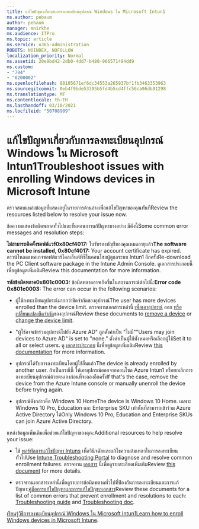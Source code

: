 ```yaml
---
title: แก้ไขปัญหาเกี่ยวกับการลงทะเบียนอุปกรณ์ Windows ใน Microsoft Intun1
ms.author: pebaum
author: pebaum
manager: mnirkhe
ms.audience: ITPro
ms.topic: article
ms.service: o365-administration
ROBOTS: NOINDEX, NOFOLLOW
localization_priority: Normal
ms.assetid: 20e9bd42-2db0-4dd7-b480-966571494dd9
ms.custom:
- "784"
- "6200002"
ms.openlocfilehash: 88105671ef6dc34553a265937bf1fb3463353963
ms.sourcegitcommit: 0eb4f9bde53395b5fd4b5cd4ffc56ca96db91298
ms.translationtype: MT
ms.contentlocale: th-TH
ms.lasthandoff: 03/10/2021
ms.locfileid: "50708909"
---
```

# <a name="troubleshoot-issues-with-enrolling-windows-devices-in-microsoft-intune"></a><span data-ttu-id="b3e81-102">แก้ไขปัญหาเกี่ยวกับการลงทะเบียนอุปกรณ์ Windows ใน Microsoft Intun1</span><span class="sxs-lookup"><span data-stu-id="b3e81-102">Troubleshoot issues with enrolling Windows devices in Microsoft Intune</span></span>

<span data-ttu-id="b3e81-103">ตรวจสอบแหล่งข้อมูลที่แสดงอยู่ในรายการด้านล่างเพื่อแก้ไขปัญหาของคุณทันที</span><span class="sxs-lookup"><span data-stu-id="b3e81-103">Review the resources listed below to resolve your issue now.</span></span>
  
<span data-ttu-id="b3e81-104">ข้อความแสดงข้อผิดพลาดทั่วไปและขั้นตอนการแก้ปัญหาบางอย่าง มีดังนี้</span><span class="sxs-lookup"><span data-stu-id="b3e81-104">Some common error messages and resolution steps:</span></span>
  
 <span data-ttu-id="b3e81-105">**ไม่สามารถติดตั้งซอฟต์แวร์0x80cf4017:** ใบรับรองบัญชีของคุณหมดอายุแล้ว</span><span class="sxs-lookup"><span data-stu-id="b3e81-105">**The software cannot be installed, 0x80cf4017:** Your account certificate has expired.</span></span> <span data-ttu-id="b3e81-106">ดาวน์โหลดแพคเกจซอฟต์แวร์ไคลเอ็นต์พีซีในคอนโซลผู้ดูแลระบบ Intun1 อีกครั้ง</span><span class="sxs-lookup"><span data-stu-id="b3e81-106">Re-download the PC Client software package in the Intune Admin Console.</span></span> <span data-ttu-id="b3e81-107">ดูเอกสารประกอบนี้เพื่อดูข้อมูลเพิ่มเติม</span><span class="sxs-lookup"><span data-stu-id="b3e81-107">Review this documentation for more information.</span></span>
  
 <span data-ttu-id="b3e81-108">**รหัสข้อผิดพลาด0x801c0003:** ข้อผิดพลาดอาจเกิดขึ้นในสถานการณ์ต่อไปนี้:</span><span class="sxs-lookup"><span data-stu-id="b3e81-108">**Error code 0x801c0003:** The error can occur in the following scenarios:</span></span>
  
-  <span data-ttu-id="b3e81-109">ผู้ใช้ลงทะเบียนอุปกรณ์มากกว่าขีดจํากัดของอุปกรณ์</span><span class="sxs-lookup"><span data-stu-id="b3e81-109">The user has more devices enrolled than the device limit.</span></span> <span data-ttu-id="b3e81-110">ตรวจทานเอกสารเหล่านี้ [เพื่อเอาอุปกรณ์](https://docs.microsoft.com/intune/devices-wipe) ออก [หรือเปลี่ยนแปลงขีดจํากัด](https://docs.microsoft.com/intune/enrollment-restrictions-set#set-device-limit-restrictions)ของอุปกรณ์</span><span class="sxs-lookup"><span data-stu-id="b3e81-110">Review these documents to [remove a device](https://docs.microsoft.com/intune/devices-wipe) or [change the device limit](https://docs.microsoft.com/intune/enrollment-restrictions-set#set-device-limit-restrictions).</span></span>

-  <span data-ttu-id="b3e81-111">"ผู้ใช้อาจเข้าร่วมอุปกรณ์ไปยัง Azure AD" ถูกตั้งค่าเป็น "ไม่มี"</span><span class="sxs-lookup"><span data-stu-id="b3e81-111">"Users may join devices to Azure AD" is set to "none."</span></span> <span data-ttu-id="b3e81-112">ตั้งค่าเป็นผู้ใช้ทั้งหมดหรือเลือกผู้ใช้</span><span class="sxs-lookup"><span data-stu-id="b3e81-112">Set it to all or select users.</span></span> <span data-ttu-id="b3e81-113">ดู [เอกสารประกอบ](https://docs.microsoft.com/azure/active-directory/device-management-azure-portal#configure-device-settings) นี้เพื่อดูข้อมูลเพิ่มเติม</span><span class="sxs-lookup"><span data-stu-id="b3e81-113">Review [this documentation](https://docs.microsoft.com/azure/active-directory/device-management-azure-portal#configure-device-settings) for more information.</span></span>

-  <span data-ttu-id="b3e81-114">อุปกรณ์ได้รับการลงทะเบียนโดยผู้ใช้อื่นแล้ว</span><span class="sxs-lookup"><span data-stu-id="b3e81-114">The device is already enrolled by another user.</span></span> <span data-ttu-id="b3e81-115">ถ้าเป็นกรณีนี้ ให้เอาอุปกรณ์ออกจากคอนโซล Azure Intun1 หรือยกเลิกการลงทะเบียนอุปกรณ์ด้วยตนเองก่อนที่จะลองอีกครั้ง</span><span class="sxs-lookup"><span data-stu-id="b3e81-115">If that's the case, remove the device from the Azure Intune console or manually unenroll the device before trying again.</span></span>

-  <span data-ttu-id="b3e81-116">อุปกรณ์ดังกล่าวคือ Windows 10 Home</span><span class="sxs-lookup"><span data-stu-id="b3e81-116">The device is Windows 10 Home.</span></span> <span data-ttu-id="b3e81-117">เฉพาะ Windows 10 Pro, Education และ Enterprise SKU เท่านั้นที่สามารถเข้าร่วม Azure Active Directory ได้</span><span class="sxs-lookup"><span data-stu-id="b3e81-117">Only Windows 10 Pro, Education and Enterprise SKUs can join Azure Active Directory.</span></span>

<span data-ttu-id="b3e81-118">แหล่งข้อมูลเพิ่มเติมเพื่อช่วยแก้ไขปัญหาของคุณ:</span><span class="sxs-lookup"><span data-stu-id="b3e81-118">Additional resources to help resolve your issue:</span></span>
  
-  <span data-ttu-id="b3e81-119">ใช้ [พอร์ทัลการแก้ไขปัญหา Intuns](https://devicemanagement.microsoft.com/#blade/Microsoft_Intune_DeviceSettings/TroubleshootBlade) เพื่อวินิจฉัยและแก้ไขความล้มเหลวในการลงทะเบียนทั่วไป</span><span class="sxs-lookup"><span data-stu-id="b3e81-119">Use [Intune Troubleshooting Portal](https://devicemanagement.microsoft.com/#blade/Microsoft_Intune_DeviceSettings/TroubleshootBlade) to diagnose and resolve common enrollment failures.</span></span> <span data-ttu-id="b3e81-120">ตรวจทาน [เอกสาร](https://docs.microsoft.com/intune/help-desk-operators) นี้เพื่อดูรายละเอียดเพิ่มเติม</span><span class="sxs-lookup"><span data-stu-id="b3e81-120">Review [this document](https://docs.microsoft.com/intune/help-desk-operators) for more details.</span></span>

-  <span data-ttu-id="b3e81-121">ตรวจทานเอกสารเหล่านี้เพื่อดูรายการข้อผิดพลาดทั่วไปที่ป้องกันการลงทะเบียนและการแก้ปัญหา:[คู่มือการแก้ไขปัญหา](https://support.microsoft.com/help/4089533/troubleshooting-windows-device-enrollment-problems-in-microsoft-intune)[และการแก้ไขปัญหาเอกสาร](https://docs.microsoft.com/troubleshoot/mem/intune/troubleshoot-device-enrollment-in-intune)</span><span class="sxs-lookup"><span data-stu-id="b3e81-121">Review these documents for a list of common errors that prevent enrollment and resolutions to each: [Troubleshooting guide](https://support.microsoft.com/help/4089533/troubleshooting-windows-device-enrollment-problems-in-microsoft-intune) and [Troubleshooting doc](https://docs.microsoft.com/troubleshoot/mem/intune/troubleshoot-device-enrollment-in-intune).</span></span>

<span data-ttu-id="b3e81-122">[เรียนรู้วิธีการลงทะเบียนอุปกรณ์ Windows ใน Microsoft Intun1](https://docs.microsoft.com/intune/windows-enroll)</span><span class="sxs-lookup"><span data-stu-id="b3e81-122">[Learn how to enroll Windows devices in Microsoft Intune](https://docs.microsoft.com/intune/windows-enroll).</span></span>
